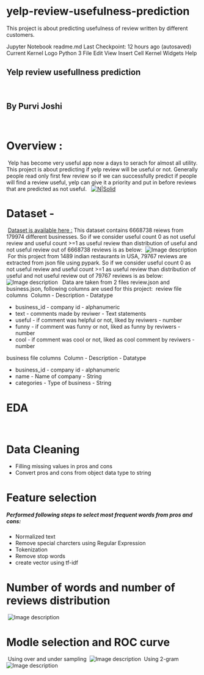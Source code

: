# yelp-review-usefulness-prediction
This project is about predicting usefulness of review written by different customers.

Jupyter Notebook
readme.md
Last Checkpoint: 12 hours ago
(autosaved)
Current Kernel Logo
Python 3 
File
Edit
View
Insert
Cell
Kernel
Widgets
Help

## Yelp review usefullness prediction
​
## By Purvi Joshi
​
# Overview : 
​
Yelp has become very useful app now a days to serach for almost all utility. This project is about predicting if yelp review will be useful or not. Generally people read only first few review so if we can successfully predict if people will find a review useful, yelp can give it a priority and put in before reviews that are predicted as not useful.
​
​
[![N|Solid](https://images.app.goo.gl/2RpbrthcxcdqFMgS6)](https://nodesource.com/products/nsolid)
​
# Dataset - 
​
[Dataset is available here :](https://www.yelp.com/dataset/challenge)
This dataset contains 6668738 reiews from 179974 different businesses. So if we consider useful count 0 as not useful review and useful count >=1 as useful review than distribution of useful and not useful review out of 6668738 reviews is as below:
​
![Image description](datasets/image/total_business_usefulness_review.jpg)
​
​
For this project from 1489 indian restaurants in USA, 79767 reviews are extracted from json file using pypark. So if we consider useful count 0 as not useful review and useful count >=1 as useful review than distribution of useful and not useful review out of 79767 reviews is as below:
​
​
![Image description](datasets/image/indian_resto_usefulness_review.jpg)
​
​
Data are taken from 2 files review.json and business.json, following columns are used for this project:
​
review file columns
​
        Column - Description - Datatype
        
  - business_id - company id - alphanumeric
  - text - comments made by reviwer - Text statements
  - useful - if comment was helpful or not, liked by reviwers - number
  - funny - if comment was funny or not, liked as funny by reviwers - number
  - cool - if comment was cool or not, liked as cool comment by reviwers - number
  
business file columns
​
        Column - Description - Datatype
        
  - business_id - company id - alphanumeric
  - name - Name of company - String
  - categories - Type of business - String
​
# EDA
​
# Data Cleaning
- Filling missing values in pros and cons
- Convert pros and cons from object data type to string
    
# Feature selection
##### Performed following steps to select most frequent words from pros and cons:
- Normalized text 
- Remove special charcters using Regular Expression
- Tokenization
- Remove stop words
- create vector using tf-idf
​
# Number of words and number of reviews distribution
​
![Image description](datasets/image/thresold6.jpg)
​
​
# Modle selection and ROC curve
​
Using over and under sampling
​
![Image description](datasets/image/roc_curve_tfidf_thresold_3.png)
​
Using 2-gram 
​
![Image description](datasets/image/2_gram_roc_useful_cool_funny_feature1000.jpg)
​
​
​
​
​
​
​
​
​
​
​
​
   
​
​
​

